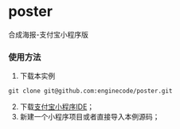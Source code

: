 # poster
合成海报-支付宝小程序版

### 使用方法
1. 下载本实例
  ```
  git clone git@github.com:enginecode/poster.git
  ```
2. 下载[支付宝小程序IDE](https://render.alipay.com/p/f/fd-jwq8nu2a/pages/home/index.html)；
2. 新建一个小程序项目或者直接导入本例源码；
